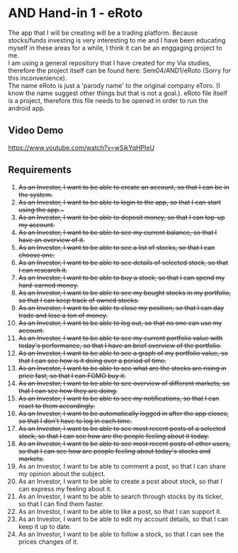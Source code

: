 # AND Hand-in 1 - eRoto

The app that I will be creating will be a trading platform. Because stocks/funds investing is very interesting to me and I have been educating myself in these areas for a while, I think it can be an enggaging project to me.<br/>
I am using a general repository that I have created for my Via studies, therefore the project itself can be found here: Sem04/AND1/eRoto (Sorry for this inconvenience). <br/>
The name eRoto is just a 'parody name' to the original company eToro. (I know the name suggest other things but that is not a goal.).
eRoto file itself is a project, therefore this file needs to be opened in order to run the android app.

## Video Demo
https://www.youtube.com/watch?v=wSikYqHPIeU

## Requirements
1. ~~As an Investor, I want to be able to create an account, so that I can be in the system.~~
2. ~~As an Investor, I want to be able to login to the app, so that I can start using the app.~~~
3. ~~As an Investor, I want to be able to deposit money, so that I can top-up my account.~~
4. ~~As an Investor, I want to be able to see my current balance, so that I have an overview of it.~~
5. ~~As an Investor, I want to be able to see a list of stocks, so that I can choose one.~~
6. ~~As an Investor, I want to be able to see details of selected stock, so that I can research it.~~
7. ~~As an Investor, I want to be able to buy a stock, so that I can spend my hard-earned money.~~
10. ~~As an Investor, I want to be able to see my bought stocks in my portfolio, so that I can keep track of owned stocks.~~
11. ~~As an Investor, I want to be able to close my position, so that I can day trade and lose a ton of money.~~
12. ~~As an Investor, I want to be able to log out, so that no one can use my account.~~
14. ~~As an Investor, I want to be able to see my current portfolio value with today's performance, so that I have an brief overview of the portfolio.~~
15. ~~As an Investor, I want to be able to see a graph of my portfolio value, so that I can see how is it doing over a period of time.~~
16. ~~As an Investor, I want to be able to see what are the stocks are rising in price fast, so that I can FOMO buy it.~~
17. ~~As an Investor, I want to be able to see overview of different markets, so that I can see how they are doing.~~
18. ~~As an Investor, I want to be able to see my notifications, so that I can react to them accordingly.~~
13. ~~As an Investor, I want to be automatically logged in after the app closes, so that I don't have to log in each time.~~
20. ~~As an Investor, I want to be able to see most recent posts of a selected stock, so that I can see how are the people feeling about it today.~~
21. ~~As an Investor, I want to be able to see most recent posts of other users, so that I can see how are people feeling about today's stocks and markets.~~
23. As an Investor, I want to be able to comment a post, so that I can share my opinion about the subject.
19. As an Investor, I want to be able to create a post about stock, so that I can express my feeling about it.
25. As an Investor, I want to be able to search through stocks by its ticker, so that I can find them faster.
22. As an Investor, I want to be able to like a post, so that I can support it.
26. As an Investor, I want to be able to edit my account details, so that I can keep it up to date.
24. As an Investor, I want to be able to follow a stock, so that I can see the prices changes of it.

